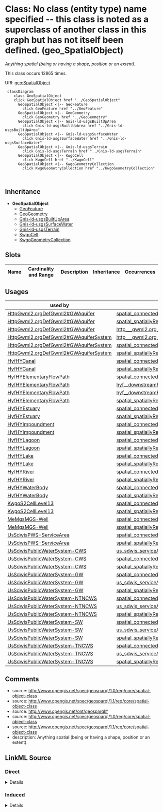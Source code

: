 

# Class: No class (entity type) name specified -- this class is noted as a superclass of another class in this graph but has not itself been defined. (geo_SpatialObject)


_Anything spatial (being or having a shape, position or an extent)._






This class occurs 12865 times.


URI: [geo:SpatialObject](http://www.opengis.net/ont/geosparql#SpatialObject)






```mermaid
 classDiagram
    class GeoSpatialObject
    click GeoSpatialObject href "../GeoSpatialObject"
      GeoSpatialObject <|-- GeoFeature
        click GeoFeature href "../GeoFeature"
      GeoSpatialObject <|-- GeoGeometry
        click GeoGeometry href "../GeoGeometry"
      GeoSpatialObject <|-- Gnis-ld-usgsBuiltUpArea
        click Gnis-ld-usgsBuiltUpArea href "../Gnis-ld-usgsBuiltUpArea"
      GeoSpatialObject <|-- Gnis-ld-usgsSurfaceWater
        click Gnis-ld-usgsSurfaceWater href "../Gnis-ld-usgsSurfaceWater"
      GeoSpatialObject <|-- Gnis-ld-usgsTerrain
        click Gnis-ld-usgsTerrain href "../Gnis-ld-usgsTerrain"
      GeoSpatialObject <|-- KwgoCell
        click KwgoCell href "../KwgoCell"
      GeoSpatialObject <|-- KwgoGeometryCollection
        click KwgoGeometryCollection href "../KwgoGeometryCollection"
      
      
```





## Inheritance
* **GeoSpatialObject**
    * [GeoFeature](../classes/GeoFeature.md)
    * [GeoGeometry](../classes/GeoGeometry.md)
    * [Gnis-ld-usgsBuiltUpArea](../classes/Gnis-ld-usgsBuiltUpArea.md)
    * [Gnis-ld-usgsSurfaceWater](../classes/Gnis-ld-usgsSurfaceWater.md)
    * [Gnis-ld-usgsTerrain](../classes/Gnis-ld-usgsTerrain.md)
    * [KwgoCell](../classes/KwgoCell.md)
    * [KwgoGeometryCollection](../classes/KwgoGeometryCollection.md)



## Slots

| Name | Cardinality and Range | Description | Inheritance | Occurrences |
| ---  | --- | --- | --- | --- |





## Usages

| used by | used in | type | used |
| ---  | --- | --- | --- |
| [HttpGwml2.orgDefGwml2#GWAquifer](../classes/HttpGwml2.orgDefGwml2#GWAquifer.md) | [spatial_connectedTo](../slots/spatial_connectedTo.md) | any_of[range] | [GeoSpatialObject](../classes/GeoSpatialObject.md) |
| [HttpGwml2.orgDefGwml2#GWAquifer](../classes/HttpGwml2.orgDefGwml2#GWAquifer.md) | [spatial_spatiallyRelatedTo](../slots/spatial_spatiallyRelatedTo.md) | any_of[range] | [GeoSpatialObject](../classes/GeoSpatialObject.md) |
| [HttpGwml2.orgDefGwml2#GWAquifer](../classes/HttpGwml2.orgDefGwml2#GWAquifer.md) | [http___gwml2.org_def_gwml2#gwAquiferSystem](../slots/http___gwml2.org_def_gwml2#gwAquiferSystem.md) | any_of[range] | [GeoSpatialObject](../classes/GeoSpatialObject.md) |
| [HttpGwml2.orgDefGwml2#GWAquiferSystem](../classes/HttpGwml2.orgDefGwml2#GWAquiferSystem.md) | [http___gwml2.org_def_gwml2#gwAquiferSystemPart](../slots/http___gwml2.org_def_gwml2#gwAquiferSystemPart.md) | any_of[range] | [GeoSpatialObject](../classes/GeoSpatialObject.md) |
| [HttpGwml2.orgDefGwml2#GWAquiferSystem](../classes/HttpGwml2.orgDefGwml2#GWAquiferSystem.md) | [spatial_connectedTo](../slots/spatial_connectedTo.md) | any_of[range] | [GeoSpatialObject](../classes/GeoSpatialObject.md) |
| [HttpGwml2.orgDefGwml2#GWAquiferSystem](../classes/HttpGwml2.orgDefGwml2#GWAquiferSystem.md) | [spatial_spatiallyRelatedTo](../slots/spatial_spatiallyRelatedTo.md) | any_of[range] | [GeoSpatialObject](../classes/GeoSpatialObject.md) |
| [HyfHYCanal](../classes/HyfHYCanal.md) | [spatial_connectedTo](../slots/spatial_connectedTo.md) | any_of[range] | [GeoSpatialObject](../classes/GeoSpatialObject.md) |
| [HyfHYCanal](../classes/HyfHYCanal.md) | [spatial_spatiallyRelatedTo](../slots/spatial_spatiallyRelatedTo.md) | any_of[range] | [GeoSpatialObject](../classes/GeoSpatialObject.md) |
| [HyfHYElementaryFlowPath](../classes/HyfHYElementaryFlowPath.md) | [spatial_connectedTo](../slots/spatial_connectedTo.md) | any_of[range] | [GeoSpatialObject](../classes/GeoSpatialObject.md) |
| [HyfHYElementaryFlowPath](../classes/HyfHYElementaryFlowPath.md) | [hyf__downstreamFlowPathTC](../slots/hyf__downstreamFlowPathTC.md) | any_of[range] | [GeoSpatialObject](../classes/GeoSpatialObject.md) |
| [HyfHYElementaryFlowPath](../classes/HyfHYElementaryFlowPath.md) | [hyf__downstreamFlowPath](../slots/hyf__downstreamFlowPath.md) | any_of[range] | [GeoSpatialObject](../classes/GeoSpatialObject.md) |
| [HyfHYElementaryFlowPath](../classes/HyfHYElementaryFlowPath.md) | [spatial_spatiallyRelatedTo](../slots/spatial_spatiallyRelatedTo.md) | any_of[range] | [GeoSpatialObject](../classes/GeoSpatialObject.md) |
| [HyfHYEstuary](../classes/HyfHYEstuary.md) | [spatial_connectedTo](../slots/spatial_connectedTo.md) | any_of[range] | [GeoSpatialObject](../classes/GeoSpatialObject.md) |
| [HyfHYEstuary](../classes/HyfHYEstuary.md) | [spatial_spatiallyRelatedTo](../slots/spatial_spatiallyRelatedTo.md) | any_of[range] | [GeoSpatialObject](../classes/GeoSpatialObject.md) |
| [HyfHYImpoundment](../classes/HyfHYImpoundment.md) | [spatial_connectedTo](../slots/spatial_connectedTo.md) | any_of[range] | [GeoSpatialObject](../classes/GeoSpatialObject.md) |
| [HyfHYImpoundment](../classes/HyfHYImpoundment.md) | [spatial_spatiallyRelatedTo](../slots/spatial_spatiallyRelatedTo.md) | any_of[range] | [GeoSpatialObject](../classes/GeoSpatialObject.md) |
| [HyfHYLagoon](../classes/HyfHYLagoon.md) | [spatial_connectedTo](../slots/spatial_connectedTo.md) | any_of[range] | [GeoSpatialObject](../classes/GeoSpatialObject.md) |
| [HyfHYLagoon](../classes/HyfHYLagoon.md) | [spatial_spatiallyRelatedTo](../slots/spatial_spatiallyRelatedTo.md) | any_of[range] | [GeoSpatialObject](../classes/GeoSpatialObject.md) |
| [HyfHYLake](../classes/HyfHYLake.md) | [spatial_connectedTo](../slots/spatial_connectedTo.md) | any_of[range] | [GeoSpatialObject](../classes/GeoSpatialObject.md) |
| [HyfHYLake](../classes/HyfHYLake.md) | [spatial_spatiallyRelatedTo](../slots/spatial_spatiallyRelatedTo.md) | any_of[range] | [GeoSpatialObject](../classes/GeoSpatialObject.md) |
| [HyfHYRiver](../classes/HyfHYRiver.md) | [spatial_connectedTo](../slots/spatial_connectedTo.md) | any_of[range] | [GeoSpatialObject](../classes/GeoSpatialObject.md) |
| [HyfHYRiver](../classes/HyfHYRiver.md) | [spatial_spatiallyRelatedTo](../slots/spatial_spatiallyRelatedTo.md) | any_of[range] | [GeoSpatialObject](../classes/GeoSpatialObject.md) |
| [HyfHYWaterBody](../classes/HyfHYWaterBody.md) | [spatial_connectedTo](../slots/spatial_connectedTo.md) | any_of[range] | [GeoSpatialObject](../classes/GeoSpatialObject.md) |
| [HyfHYWaterBody](../classes/HyfHYWaterBody.md) | [spatial_spatiallyRelatedTo](../slots/spatial_spatiallyRelatedTo.md) | any_of[range] | [GeoSpatialObject](../classes/GeoSpatialObject.md) |
| [KwgoS2CellLevel13](../classes/KwgoS2CellLevel13.md) | [spatial_connectedTo](../slots/spatial_connectedTo.md) | any_of[range] | [GeoSpatialObject](../classes/GeoSpatialObject.md) |
| [KwgoS2CellLevel13](../classes/KwgoS2CellLevel13.md) | [spatial_spatiallyRelatedTo](../slots/spatial_spatiallyRelatedTo.md) | any_of[range] | [GeoSpatialObject](../classes/GeoSpatialObject.md) |
| [MeMgsMGS-Well](../classes/MeMgsMGS-Well.md) | [spatial_connectedTo](../slots/spatial_connectedTo.md) | any_of[range] | [GeoSpatialObject](../classes/GeoSpatialObject.md) |
| [MeMgsMGS-Well](../classes/MeMgsMGS-Well.md) | [spatial_spatiallyRelatedTo](../slots/spatial_spatiallyRelatedTo.md) | any_of[range] | [GeoSpatialObject](../classes/GeoSpatialObject.md) |
| [UsSdwisPWS-ServiceArea](../classes/UsSdwisPWS-ServiceArea.md) | [spatial_connectedTo](../slots/spatial_connectedTo.md) | any_of[range] | [GeoSpatialObject](../classes/GeoSpatialObject.md) |
| [UsSdwisPWS-ServiceArea](../classes/UsSdwisPWS-ServiceArea.md) | [spatial_spatiallyRelatedTo](../slots/spatial_spatiallyRelatedTo.md) | any_of[range] | [GeoSpatialObject](../classes/GeoSpatialObject.md) |
| [UsSdwisPublicWaterSystem-CWS](../classes/UsSdwisPublicWaterSystem-CWS.md) | [us_sdwis_serviceArea](../slots/us_sdwis_serviceArea.md) | any_of[range] | [GeoSpatialObject](../classes/GeoSpatialObject.md) |
| [UsSdwisPublicWaterSystem-CWS](../classes/UsSdwisPublicWaterSystem-CWS.md) | [spatial_connectedTo](../slots/spatial_connectedTo.md) | any_of[range] | [GeoSpatialObject](../classes/GeoSpatialObject.md) |
| [UsSdwisPublicWaterSystem-CWS](../classes/UsSdwisPublicWaterSystem-CWS.md) | [spatial_spatiallyRelatedTo](../slots/spatial_spatiallyRelatedTo.md) | any_of[range] | [GeoSpatialObject](../classes/GeoSpatialObject.md) |
| [UsSdwisPublicWaterSystem-GW](../classes/UsSdwisPublicWaterSystem-GW.md) | [spatial_connectedTo](../slots/spatial_connectedTo.md) | any_of[range] | [GeoSpatialObject](../classes/GeoSpatialObject.md) |
| [UsSdwisPublicWaterSystem-GW](../classes/UsSdwisPublicWaterSystem-GW.md) | [us_sdwis_serviceArea](../slots/us_sdwis_serviceArea.md) | any_of[range] | [GeoSpatialObject](../classes/GeoSpatialObject.md) |
| [UsSdwisPublicWaterSystem-GW](../classes/UsSdwisPublicWaterSystem-GW.md) | [spatial_spatiallyRelatedTo](../slots/spatial_spatiallyRelatedTo.md) | any_of[range] | [GeoSpatialObject](../classes/GeoSpatialObject.md) |
| [UsSdwisPublicWaterSystem-NTNCWS](../classes/UsSdwisPublicWaterSystem-NTNCWS.md) | [spatial_connectedTo](../slots/spatial_connectedTo.md) | any_of[range] | [GeoSpatialObject](../classes/GeoSpatialObject.md) |
| [UsSdwisPublicWaterSystem-NTNCWS](../classes/UsSdwisPublicWaterSystem-NTNCWS.md) | [us_sdwis_serviceArea](../slots/us_sdwis_serviceArea.md) | any_of[range] | [GeoSpatialObject](../classes/GeoSpatialObject.md) |
| [UsSdwisPublicWaterSystem-NTNCWS](../classes/UsSdwisPublicWaterSystem-NTNCWS.md) | [spatial_spatiallyRelatedTo](../slots/spatial_spatiallyRelatedTo.md) | any_of[range] | [GeoSpatialObject](../classes/GeoSpatialObject.md) |
| [UsSdwisPublicWaterSystem-SW](../classes/UsSdwisPublicWaterSystem-SW.md) | [spatial_connectedTo](../slots/spatial_connectedTo.md) | any_of[range] | [GeoSpatialObject](../classes/GeoSpatialObject.md) |
| [UsSdwisPublicWaterSystem-SW](../classes/UsSdwisPublicWaterSystem-SW.md) | [us_sdwis_serviceArea](../slots/us_sdwis_serviceArea.md) | any_of[range] | [GeoSpatialObject](../classes/GeoSpatialObject.md) |
| [UsSdwisPublicWaterSystem-SW](../classes/UsSdwisPublicWaterSystem-SW.md) | [spatial_spatiallyRelatedTo](../slots/spatial_spatiallyRelatedTo.md) | any_of[range] | [GeoSpatialObject](../classes/GeoSpatialObject.md) |
| [UsSdwisPublicWaterSystem-TNCWS](../classes/UsSdwisPublicWaterSystem-TNCWS.md) | [spatial_connectedTo](../slots/spatial_connectedTo.md) | any_of[range] | [GeoSpatialObject](../classes/GeoSpatialObject.md) |
| [UsSdwisPublicWaterSystem-TNCWS](../classes/UsSdwisPublicWaterSystem-TNCWS.md) | [us_sdwis_serviceArea](../slots/us_sdwis_serviceArea.md) | any_of[range] | [GeoSpatialObject](../classes/GeoSpatialObject.md) |
| [UsSdwisPublicWaterSystem-TNCWS](../classes/UsSdwisPublicWaterSystem-TNCWS.md) | [spatial_spatiallyRelatedTo](../slots/spatial_spatiallyRelatedTo.md) | any_of[range] | [GeoSpatialObject](../classes/GeoSpatialObject.md) |






## Comments

* source: http://www.opengis.net/spec/geosparql/1.0/req/core/spatial-object-class
* source: http://www.opengis.net/spec/geosparql/1.1/req/core/spatial-object-class
* source: http://www.opengis.net/ont/geosparql#
* source: http://www.opengis.net/spec/geosparql/1.0/req/core/spatial-object-class
* source: http://www.opengis.net/spec/geosparql/1.1/req/core/spatial-object-class
* description: Anything spatial (being or having a shape, position or an extent).






## LinkML Source

<!-- TODO: investigate https://stackoverflow.com/questions/37606292/how-to-create-tabbed-code-blocks-in-mkdocs-or-sphinx -->

### Direct

<details>

```yaml
name: geo_SpatialObject
description: Anything spatial (being or having a shape, position or an extent).
title: No class (entity type) name specified -- this class is noted as a superclass
  of another class in this graph but has not itself been defined.
notes:
- Subclasses of this class are expected to be used for instance data.
comments:
- 'source: http://www.opengis.net/spec/geosparql/1.0/req/core/spatial-object-class'
- 'source: http://www.opengis.net/spec/geosparql/1.1/req/core/spatial-object-class'
- 'source: http://www.opengis.net/ont/geosparql#'
- 'source: http://www.opengis.net/spec/geosparql/1.0/req/core/spatial-object-class'
- 'source: http://www.opengis.net/spec/geosparql/1.1/req/core/spatial-object-class'
- 'description: Anything spatial (being or having a shape, position or an extent).'
from_schema: okns:geo
source: http://www.opengis.net/ont/geosparql#
class_uri: geo:SpatialObject

```
</details>

### Induced

<details>

```yaml
name: geo_SpatialObject
description: Anything spatial (being or having a shape, position or an extent).
title: No class (entity type) name specified -- this class is noted as a superclass
  of another class in this graph but has not itself been defined.
notes:
- Subclasses of this class are expected to be used for instance data.
comments:
- 'source: http://www.opengis.net/spec/geosparql/1.0/req/core/spatial-object-class'
- 'source: http://www.opengis.net/spec/geosparql/1.1/req/core/spatial-object-class'
- 'source: http://www.opengis.net/ont/geosparql#'
- 'source: http://www.opengis.net/spec/geosparql/1.0/req/core/spatial-object-class'
- 'source: http://www.opengis.net/spec/geosparql/1.1/req/core/spatial-object-class'
- 'description: Anything spatial (being or having a shape, position or an extent).'
from_schema: okns:geo
source: http://www.opengis.net/ont/geosparql#
class_uri: geo:SpatialObject

```
</details>